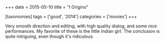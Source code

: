 +++
date = 2015-05-10
title = "I Origins"

[taxonomies]
tags = ['good', '2014']
categories = ['movies']
+++

Very smooth direction and editing, with high quality dialog, and some
nice performances. My favorite of these is the little Indian girl. The
conclusion is quite intriguing, even though it's ridiculous.
